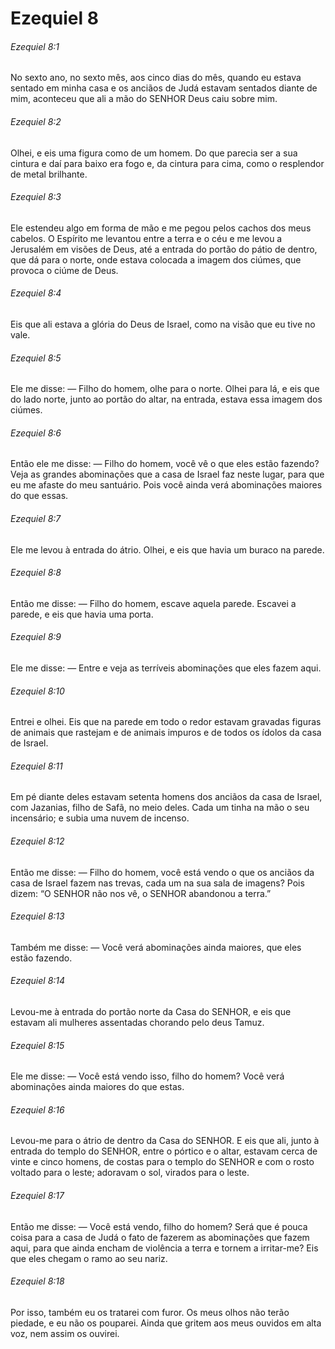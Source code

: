 # Ezequiel 8

###### Ezequiel 8:1

No sexto ano, no sexto mês, aos cinco dias do mês, quando eu estava sentado em minha casa e os anciãos de Judá estavam sentados diante de mim, aconteceu que ali a mão do SENHOR Deus caiu sobre mim.

###### Ezequiel 8:2

Olhei, e eis uma figura como de um homem. Do que parecia ser a sua cintura e daí para baixo era fogo e, da cintura para cima, como o resplendor de metal brilhante.

###### Ezequiel 8:3

Ele estendeu algo em forma de mão e me pegou pelos cachos dos meus cabelos. O Espírito me levantou entre a terra e o céu e me levou a Jerusalém em visões de Deus, até a entrada do portão do pátio de dentro, que dá para o norte, onde estava colocada a imagem dos ciúmes, que provoca o ciúme de Deus.

###### Ezequiel 8:4

Eis que ali estava a glória do Deus de Israel, como na visão que eu tive no vale.

###### Ezequiel 8:5

Ele me disse: — Filho do homem, olhe para o norte. Olhei para lá, e eis que do lado norte, junto ao portão do altar, na entrada, estava essa imagem dos ciúmes.

###### Ezequiel 8:6

Então ele me disse: — Filho do homem, você vê o que eles estão fazendo? Veja as grandes abominações que a casa de Israel faz neste lugar, para que eu me afaste do meu santuário. Pois você ainda verá abominações maiores do que essas.

###### Ezequiel 8:7

Ele me levou à entrada do átrio. Olhei, e eis que havia um buraco na parede.

###### Ezequiel 8:8

Então me disse: — Filho do homem, escave aquela parede. Escavei a parede, e eis que havia uma porta.

###### Ezequiel 8:9

Ele me disse: — Entre e veja as terríveis abominações que eles fazem aqui.

###### Ezequiel 8:10

Entrei e olhei. Eis que na parede em todo o redor estavam gravadas figuras de animais que rastejam e de animais impuros e de todos os ídolos da casa de Israel.

###### Ezequiel 8:11

Em pé diante deles estavam setenta homens dos anciãos da casa de Israel, com Jazanias, filho de Safã, no meio deles. Cada um tinha na mão o seu incensário; e subia uma nuvem de incenso.

###### Ezequiel 8:12

Então me disse: — Filho do homem, você está vendo o que os anciãos da casa de Israel fazem nas trevas, cada um na sua sala de imagens? Pois dizem: “O SENHOR não nos vê, o SENHOR abandonou a terra.”

###### Ezequiel 8:13

Também me disse: — Você verá abominações ainda maiores, que eles estão fazendo.

###### Ezequiel 8:14

Levou-me à entrada do portão norte da Casa do SENHOR, e eis que estavam ali mulheres assentadas chorando pelo deus Tamuz.

###### Ezequiel 8:15

Ele me disse: — Você está vendo isso, filho do homem? Você verá abominações ainda maiores do que estas.

###### Ezequiel 8:16

Levou-me para o átrio de dentro da Casa do SENHOR. E eis que ali, junto à entrada do templo do SENHOR, entre o pórtico e o altar, estavam cerca de vinte e cinco homens, de costas para o templo do SENHOR e com o rosto voltado para o leste; adoravam o sol, virados para o leste.

###### Ezequiel 8:17

Então me disse: — Você está vendo, filho do homem? Será que é pouca coisa para a casa de Judá o fato de fazerem as abominações que fazem aqui, para que ainda encham de violência a terra e tornem a irritar-me? Eis que eles chegam o ramo ao seu nariz.

###### Ezequiel 8:18

Por isso, também eu os tratarei com furor. Os meus olhos não terão piedade, e eu não os pouparei. Ainda que gritem aos meus ouvidos em alta voz, nem assim os ouvirei.

